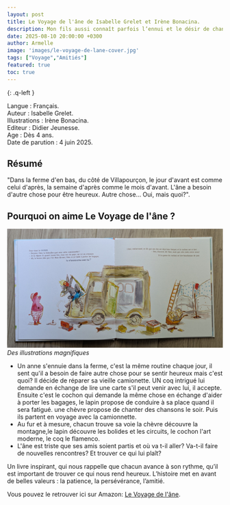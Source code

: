 ```yaml
---
layout: post
title: Le Voyage de l'âne de Isabelle Grelet et Irène Bonacina.
description: Mon fils aussi connaît parfois l’ennui et le désir de changement. L’aventure de l’âne en quête de nouvelles expériences a donc trouvé un bel écho en lui.
date: 2025-08-10 20:00:00 +0300
author: Armelle
image: 'images/le-voyage-de-lane-cover.jpg'
tags: ["Voyage","Amitiés"]
featured: true
toc: true
---
```


{: .q-left }

Langue : Français.      
Auteur : Isabelle Grelet.       
Illustrations : Irène Bonacina.                         
Editeur : Didier Jeunesse.                   
Age : Dès 4 ans.                                
Date de parution : 4 juin 2025.        

## Résumé

"Dans la ferme d'en bas, du côté de Villapourçon, le jour d'avant est comme celui d'après, la semaine d'après comme le mois d'avant. L'âne a besoin d'autre chose pour être heureux. Autre chose... Oui, mais quoi?".

## Pourquoi on aime Le Voyage de l'âne ?

![Des illustrations magnifiques](images/le-voyage-de-lane-int.jpg)
*Des illustrations magnifiques*
- Un anne s'ennuie dans la ferme, c'est la même routine chaque jour, il sent qu'il a besoin de faire autre chose pour se sentir heureux mais c'est quoi? Il décide de réparer sa vieille camionette. UN coq intrigué lui demande en échange de lire une carte s'il peut venir avec lui, il accepte. Ensuite c'est le cochon qui demande la même chose en échange d'aider à porter les bagages, le lapin propose de conduire à sa place quand il sera fatigué. une chèvre propose de chanter des chansons le soir. Puis ils partent en voyage avec la camionnette. 
- Au fur et à mesure, chacun trouve sa voie la chèvre découvre la montagne,le lapin découvre les bolides et les circuits, le cochon l'art moderne, le coq le flamenco.
- L'âne est triste que ses amis soient partis et où va t-il aller? Va-t-il faire de nouvelles rencontres? Et trouver ce qui lui plaît? 

Un livre inspirant, qui nous rappelle que chacun avance à son rythme, qu’il est important de trouver ce qui nous rend heureux. L’histoire met en avant de belles valeurs : la patience, la persévérance, l’amitié. 

Vous pouvez le retrouver ici sur Amazon: [Le Voyage de l'âne](https://amzn.to/3JsX5PY).



